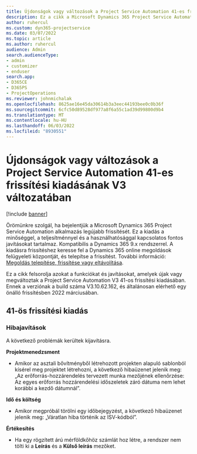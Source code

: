 ```yaml
---
title: Újdonságok vagy változások a Project Service Automation 41-es frissítési kiadásának V3 változatában
description: Ez a cikk a Microsoft Dynamics 365 Project Service Automation Update Release 41, V3 verzióban elérhető funkciókat és javításokat sorolja fel.
author: ruhercul
ms.custom: dyn365-projectservice
ms.date: 03/07/2022
ms.topic: article
ms.author: ruhercul
audience: Admin
search.audienceType:
- admin
- customizer
- enduser
search.app:
- D365CE
- D365PS
- ProjectOperations
ms.reviewer: johnmichalak
ms.openlocfilehash: 8625ae16e45da30614b3a3eec44193bee0c0b36f
ms.sourcegitcommit: 6cfc50d89528df977a8f6a55c1ad39d99800d9b4
ms.translationtype: MT
ms.contentlocale: hu-HU
ms.lasthandoff: 06/03/2022
ms.locfileid: "8930551"
---
```

# <a name="whats-new-or-changed-in-project-service-automation-update-release-41-v3"></a>Újdonságok vagy változások a Project Service Automation 41-es frissítési kiadásának V3 változatában

[!include [banner](../includes/psa-now-project-operations.md)]

Örömünkre szolgál, ha bejelentjük a Microsoft Dynamics 365 Project Service Automation alkalmazás legújabb frissítését. Ez a kiadás a minőséggel, a teljesítménnyel és a használhatósággal kapcsolatos fontos javításokat tartalmaz. Kompatibilis a Dynamics 365 9.x rendszerrel. A kiadásra frissítéshez keresse fel a Dynamics 365 online megoldások felügyeleti központját, és telepítse a frissítést. További információ: [Megoldás telepítése, frissítése vagy eltávolítása](/power-platform/admin/install-remove-preferred-solution).

Ez a cikk felsorolja azokat a funkciókat és javításokat, amelyek újak vagy megváltoztak a Project Service Automation V3 41-os frissítési kiadásában. Ennek a verziónak a build száma V3.10.62.162, és általánosan elérhető egy önálló frissítésben 2022 márciusában.

## <a name="update-release-41"></a>41-ös frissítési kiadás

### <a name="bug-fixes"></a>Hibajavítások

A következő problémák kerültek kijavításra.

**Projektmenedzsment**
- Amikor az asztali bővítményből létrehozott projekten alapuló sablonból kísérel meg projektet létrehozni, a következő hibaüzenet jelenik meg: „Az erőforrás-hozzárendelés tervezett munka mezőjének ellenőrzése: Az egyes erőforrás hozzárendelési időszeletek záró dátuma nem lehet korábbi a kezdő dátumnál”.

**Idő és költség**
- Amikor megpróbál törölni egy időbejegyzést, a következő hibaüzenet jelenik meg: „Váratlan hiba történik az ISV-kódból”.

**Értékesítés**
- Ha egy rögzített árú mérföldkőhöz számlát hoz létre, a rendszer nem tölti ki a **Leírás** és a **Külső leírás** mezőket. 
